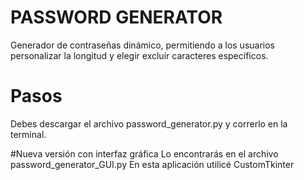 # PASSWORD GENERATOR
Generador de contraseñas dinámico, permitiendo a los usuarios personalizar la longitud y elegir excluir caracteres específicos. 

# Pasos
Debes descargar el archivo password_generator.py y correrlo en la terminal.

#Nueva versión con interfaz gráfica
Lo encontrarás en el archivo password_generator_GUI.py
En esta aplicación utilicé CustomTkinter
